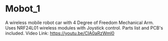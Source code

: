 # Mobot_1
A wireless mobile robot car with 4 Degree of Freedom Mechanical Arm.
Uses NRF24L01 wireless modules with Joystick control. Parts list and PCB's included.
Video Link: https://youtu.be/ClA0aRzWml0
